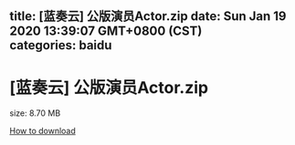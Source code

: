 
title: [蓝奏云]   公版演员Actor.zip
date: Sun Jan 19 2020 13:39:07 GMT+0800 (CST)    
categories: baidu
---

# [蓝奏云]   公版演员Actor.zip
size: 8.70 MB
 
 

[How to download](https://bpcam.bemobtrk.com/go/2ceec3aa-1ca2-46d6-b9ff-aaa5c184517c?jno=4654)